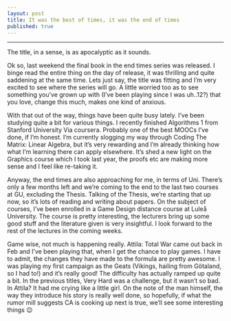 ```yaml
---
layout: post
title: It was the best of times, it was the end of times
published: true
---
```

----------------- 

The title, in a sense, is as apocalyptic as it sounds.

Ok so, last weekend the final book in the end times series was released. I binge read the entire thing on the day of release, it was thrilling and quite saddening at the same time. Lets just say, the title was fitting and I’m very excited to see where the series will go. A little worried too as to see something you’ve grown up with (I’ve been playing since I was uh..12?) that you love, change this much, makes one kind of anxious.

With that out of the way, things have been quite busy lately. I’ve been studying quite a bit for various things. I recently finished Algorithms 1 from Stanford University Via coursera. Probably one of the best MOOCs I’ve done, if I’m honest. I’m currently slogging my way through Coding The Matrix: Linear Algebra, but it’s very rewarding and I’m already thinking how what I’m learning there can apply elsewhere. It’s shed a new light on the Graphics course which I took last year, the proofs etc are making more sense and I feel like re-taking it.

Anyway, the end times are also approaching for me, in terms of Uni. There’s only a few months left and we’re coming to the end to the last two courses at GU, excluding the Thesis. Talking of the Thesis, we’re starting that up now, so it’s lots of reading and writing about papers. On the subject of courses, I’ve been enrolled in a Game Design distance course at Luleå University. The course is pretty interesting, the lecturers bring up some good stuff and the literature given is very insightful. I look forward to the rest of the lectures in the coming weeks.

Game wise, not much is happening really. Attila: Total War came out back in Feb and I’ve been playing that, when I get the chance to play games. I have to admit, the changes they have made to the formula are pretty awesome. I was playing my first campaign as the Geats (Vikings, hailing from Götaland, so I had to!) and it’s really good! The difficulty has actually ramped up quite a bit. In the previous titles, Very Hard was a challenge, but it wasn’t so bad. In Attila? It had me crying like a little girl. On the note of the man himself, the way they introduce his story is really well done, so hopefully, if what the rumor mill suggests CA is cooking up next is true, we’ll see some interesting things 😉
